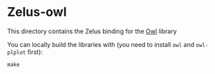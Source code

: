 # Zelus-owl

This directory contains the Zelus binding for the [Owl](https://ocaml.xyz/) library

You can locally build the libraries with (you need to install `owl` and `owl-plplot` first):

```
make
```
